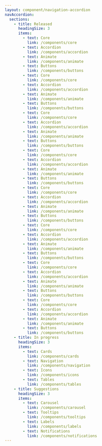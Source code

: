 ```yaml
---
layout: component/navigation-accordion
navAccordion:
  sections:
    - title: Released
      headingSize: 3
      items:
        - text: Core
          link: /components/core
        - text: Accordion
          link: /components/accordion
        - text: Animate
          link: /components/animate
        - text: Buttons
          link: /components/buttons
        - text: Core
          link: /components/core
        - text: Accordion
          link: /components/accordion
        - text: Animate
          link: /components/animate
        - text: Buttons
          link: /components/buttons
        - text: Core
          link: /components/core
        - text: Accordion
          link: /components/accordion
        - text: Animate
          link: /components/animate
        - text: Buttons
          link: /components/buttons
        - text: Core
          link: /components/core
        - text: Accordion
          link: /components/accordion
        - text: Animate
          link: /components/animate
        - text: Buttons
          link: /components/buttons
        - text: Core
          link: /components/core
        - text: Accordion
          link: /components/accordion
        - text: Animate
          link: /components/animate
        - text: Buttons
          link: /components/buttons
        - text: Core
          link: /components/core
        - text: Accordion
          link: /components/accordion
        - text: Animate
          link: /components/animate
        - text: Buttons
          link: /components/buttons
        - text: Core
          link: /components/core
        - text: Accordion
          link: /components/accordion
        - text: Animate
          link: /components/animate
        - text: Buttons
          link: /components/buttons
        - text: Core
          link: /components/core
        - text: Accordion
          link: /components/accordion
        - text: Animate
          link: /components/animate
        - text: Buttons
          link: /components/buttons
    - title: In progress
      headingSize: 3
      items:
        - text: Cards
          link: /components/cards
        - text: Navigation
          link: /components/navigation
        - text: Icons
          link: /components/icons
        - text: Tables
          link: /components/tables
    - title: Suggestions
      headingSize: 3
      items:
        - text: Carousel
          link: /components/carousel
        - text: Tooltips
          link: /components/tooltips
        - text: Labels
          link: /components/labels
        - text: Notifications
          link: /components/notifications
---
```

